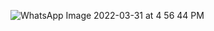 ![WhatsApp Image 2022-03-31 at 4 56 44 PM](https://user-images.githubusercontent.com/101498911/161044923-cb30fc50-28e9-411b-b45f-2d0569059c28.jpeg)


